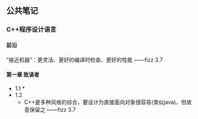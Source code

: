 ## 公共笔记

### C++程序设计语言

#### 前沿

“接近机器”：更灵活、更好的编译时检查、更好的性能				——fizz 3.7

#### 第一章	致读者

* 1.1
  * 
* 1.2
  * C++是多种风格的综合，要设计为直接面向对象很容易(类似java)，但故意保留之		——fizz 3.7


